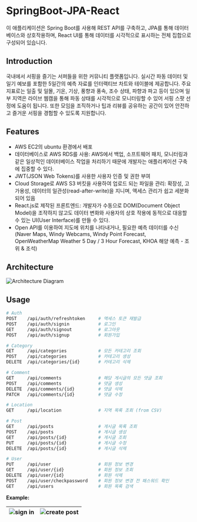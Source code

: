 # SpringBoot-JPA-React

이 애플리케이션은 Spring Boot를 사용해 REST API를 구축하고, JPA를 통해 데이터베이스와 상호작용하며, React UI를 통해 데이터를 시각적으로 표시하는 전체 집합으로 구성되어 있습니다.

## Introduction

국내에서 서핑을 즐기는 서퍼들을 위한 커뮤니티 플랫폼입니다. 실시간 파동 데이터 및 일기 예보를 포함한 5일간의 예측 자료를 인터랙티브 차트와 테이블에 제공합니다. 주요 지표로는 일출 및 일몰, 기온, 기상, 풍향과 풍속, 조수 상태, 파향과 파고 등이 있으며 일부 지역은 라이브 웹캠을 통해 파동 상태를 시각적으로 모니터링할 수 있어 서핑 스팟 선정에 도움이 됩니다. 또한 모임을 조직하거나 팁과 리뷰를 공유하는 공간이 있어 안전하고 즐거운 서핑을 경험할 수 있도록 지원합니다.

## Features

- AWS EC2의 ubuntu 환경에서 배포
- 데이터베이스로 AWS RDS를 사용: AWS에서 백업, 소프트웨어 패치, 모니터링과 같은 일상적인 데이터베이스 작업을 처리하기 때문에 개발자는 애플리케이션 구축에 집중할 수 있다.
- JWT(JSON Web Tokens)를 사용한 사용자 인증 및 권한 부여
- Cloud Storage로 AWS S3 버킷을 사용하여 업로드 되는 파일을 관리: 확장성, 고가용성, 데이터의 일관성(read-after-write)을 지니며, 액세스 관리가 쉽고 세분화 되어 있음
- React.js로 제작된 프론트엔드: 개발자가 수동으로 DOM(Document Object Model)을 조작하지 않고도 데이터 변화와 사용자의 상호 작용에 동적으로 대응할 수 있는 UI(User Interface)를 만들 수 있다.
- Open API를 이용하여 지도에 위치를 나타내거나, 필요한 예측 데이터를 수신 (Naver Maps, Windy Webcams, Windy Point Forecast, OpenWeatherMap Weather 5 Day / 3 Hour Forecast, KHOA 해양 예측 - 조위 & 조석)

## Architecture

![Architecture Diagram](https://github.com/user-attachments/assets/dfb70294-da84-4645-b59e-e76dfce26c3d)

## Usage

```bash
# Auth
POST    /api/auth/refreshtoken     # 액세스 토큰 재발급
POST    /api/auth/signin           # 로그인
GET     /api/auth/signout          # 로그아웃
POST    /api/auth/signup           # 회원가입

# Category
GET     /api/categories            # 모든 카테고리 조회
POST    /api/categories            # 카테고리 생성
DELETE  /api/categories/{id}       # 카테고리 삭제

# Comment
GET     /api/comments              # 해당 게시글의 모든 댓글 조회
POST    /api/comments              # 댓글 생성
DELETE  /api/comments/{id}         # 댓글 삭제
PATCH   /api/comments/{id}         # 댓글 수정

# Location
GET     /api/location              # 지역 목록 조회 (from CSV)

# Post
GET     /api/posts                 # 게시글 목록 조회
POST    /api/posts                 # 게시글 생성
GET     /api/posts/{id}            # 게시글 조회
PUT     /api/posts/{id}            # 게시글 수정
DELETE  /api/posts/{id}            # 게시글 삭제

# User
PUT     /api/user                  # 회원 정보 변경
GET     /api/user/{id}             # 회원 정보 조회
DELETE  /api/user/{id}             # 회원 삭제
POST    /api/user/checkpassword    # 회원 정보 변경 전 패스워드 확인
GET     /api/users                 # 회원 목록 검색
```

**Example:**

| ![sign in](https://github.com/user-attachments/assets/dc07f210-ee5e-43b1-be1b-b60fa1f13f5c) | ![create post](https://github.com/user-attachments/assets/94b913af-ffa5-4ffc-81dc-4525a9a892e7) |
| --- | --- |

